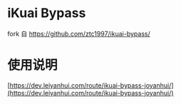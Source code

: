 # iKuai Bypass
fork 自 https://github.com/ztc1997/ikuai-bypass/

# 使用说明

[https://dev.leiyanhui.com/route/ikuai-bypass-joyanhui/](https://dev.leiyanhui.com/route/ikuai-bypass-joyanhui/)  
